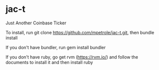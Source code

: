 # jac-t
Just Another Coinbase Ticker

To install, run git clone https://github.com/mpetrole/jac-t.git, then bundle install

If you don't have bundler, run gem install bundler

If you don't have ruby, go get rvm (https://rvm.io/) and follow the documents to install it and then install ruby
